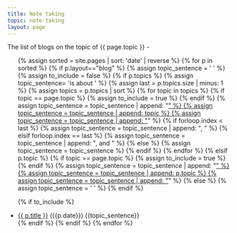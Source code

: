 ```yaml
---
title: Note taking
topic: note-taking
layout: page
---
```


The list of blogs on the topic of {{ page.topic }} -

<ul>
{% assign sorted = site.pages | sort: 'date' | reverse %}
{% for p in sorted %}
{% if p.layout=="blog" %}
{% assign topic_sentence = ' ' %}
{% assign to_include = false %}
{% if p.topics %}
    {% assign topic_sentence= 'is about ' %}
    {% assign last =  p.topics.size | minus: 1 %}
    {% assign topics =  p.topics | sort %}
    {% for topic in topics %}
        {% if topic == page.topic %}
        {% assign to_include = true %}
        {% endif %}
        {% assign topic_sentence = topic_sentence  | append: "<a class='topic-link' href='/topic/" %}
        {% assign topic_sentence = topic_sentence  | append: topic %}
        {% assign topic_sentence = topic_sentence  | append: "'>" %}
        {% assign topic_sentence = topic_sentence  | append: topic %}
        {% assign topic_sentence = topic_sentence  | append: "</a>" %}
        {% if forloop.index < last %}
           {% assign topic_sentence = topic_sentence | append: ", " %}
        {% elsif forloop.index == last %}
           {% assign topic_sentence = topic_sentence | append: ", and " %}
        {% else %}
            {% assign topic_sentence = topic_sentence %}
        {% endif %}
    {% endfor %}
{% elsif p.topic %}
    {% if topic == page.topic %}
    {% assign to_include = true %}
    {% endif %}
    {% assign topic_sentence = topic_sentence  | append: "<a class='topic-link' href='/topic/" %}
    {% assign topic_sentence = topic_sentence  | append: p.topic %}
    {% assign topic_sentence = topic_sentence  | append: "'>" %}
    {% assign topic_sentence = topic_sentence  | append: p.topic %}
    {% assign topic_sentence = topic_sentence  | append: "</a>" %}
{% else %}
    {% assign topic_sentence = ' ' %}
{% endif %}

{% if to_include %}
<li>
<a href="{{ p.url}}">{{ p.title }}</a> <span class="muted">({{p.date}}) {{topic_sentence}}</span>
</li>
{% endif %}
{% endif %}
{% endfor %}
</ul>